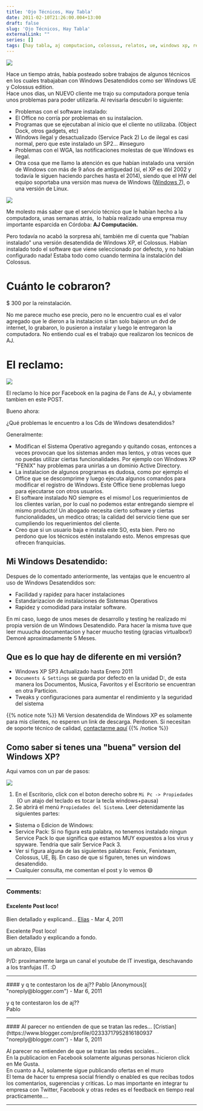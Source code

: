 ```yaml
---
title: 'Ojo Técnicos, Hay Tabla'
date: 2011-02-10T21:26:00.004+13:00
draft: false
slug: 'Ojo Técnicos, Hay Tabla'
externalLink: ""
series: []
tags: [hay tabla, aj computacion, colossus, relatos, ue, windows xp, reclamos, codelco, saltita, windows desatendidos, cordoba]
---
```


[![](http://1.bp.blogspot.com/-Y2aZgzBy80U/TVOSpW_hIYI/AAAAAAAAJiE/ZfZDNqfxsF0/s200/Hay+Tabla.jpg)](http://1.bp.blogspot.com/-Y2aZgzBy80U/TVOSpW_hIYI/AAAAAAAAJiE/ZfZDNqfxsF0/s1600/Hay+Tabla.jpg)

Hace un tiempo atrás, había posteado sobre trabajos de algunos técnicos en los cuales trabajaban con Windows Desatendidos como ser Windows UE y Colossus edition.  
Hace unos dias, un NUEVO cliente me trajo su computadora porque tenía unos problemas para poder utilizarla. Al revisarla descubrí lo siguiente:  

- Problemas con el software instalado:
- El Office no corría por problemas en su instalacion.
- Programas que se ejecutaban al inicio que el cliente no utilizaba. (Object Dock, otros gadgets, etc)
- Windows ilegal y desactualizado (Service Pack 2) Lo de ilegal es casi normal, pero que este instalado un SP2... #inseguro
- Problemas con el WGA, las notificaciones molestas de que Windows es ilegal.
- Otra cosa que me llamo la atención es que habían instalado una versión de Windows con más de 9 años de antiguedad (si, el XP es del 2002 y todavía le siguen haciendo parches hasta el 2014), siendo que el HW del equipo soportaba una versión mas nueva de Windows ([Windows 7](http://windows.microsoft.com/es-ES/windows7/products/system-requirements)), o una versión de Linux.

[![](http://4.bp.blogspot.com/-dqjMs-tq00c/TVOSo8bP6lI/AAAAAAAAJiA/Lsa_neTI13g/s320/Aj+Propiedades+Pc.jpg)](http://4.bp.blogspot.com/-dqjMs-tq00c/TVOSo8bP6lI/AAAAAAAAJiA/Lsa_neTI13g/s1600/Aj+Propiedades+Pc.jpg)

Me molesto más saber que el servicio técnico que le habían hecho a la computadora, unas semanas atrás,  lo había realizado una empresa muy importante esparcida en Córdoba: **AJ Computación.**

Pero todavía no acabó la sorpresa ahí, también me dí cuenta que "habían instalado" una versión desatendida de Windows XP, el Colossus. Habían instalado todo el software que viene seleccionado por defecto, y no habian configurado nada! Estaba todo como cuando termina la instalación del Colossus.

# Cuánto le cobraron?

$ 300 por la reinstalación.

No me parece mucho ese precio, pero no le encuentro cual es el valor agregado que le dieron a la instalacion si tan solo bajaron un dvd de internet, lo grabaron, lo pusieron a instalar y luego le entregaron la computadora. No entiendo cual es el trabajo que realizaron los tecnicos de AJ.

# El reclamo:

[![](http://2.bp.blogspot.com/-8KbIw39j7X0/TVOSnpCgoOI/AAAAAAAAJh8/6ESRoShGjnw/s400/Aj+Face.png)](http://2.bp.blogspot.com/-8KbIw39j7X0/TVOSnpCgoOI/AAAAAAAAJh8/6ESRoShGjnw/s1600/Aj+Face.png)

El reclamo lo hice por Facebook en la pagina de Fans de AJ, y obviamente tambien en este POST.


Bueno ahora:

¿Qué problemas le encuentro a los Cds de Windows desatendidos?

Generalmente:

- Modifican el Sistema Operativo agregando y quitando cosas, entonces a veces provocan que los sistemas anden mas lentos, y otras veces que no puedas utilizar ciertas funcionalidades. Por ejemplo con Windows XP "FENIX" hay problemas para unirlas a un dominio Active Directory.
- La instalacion de algunos programas es dudosa, como por ejemplo el Office que se descomprime y luego ejecuta algunos comandos para modificar el registro de Windows. Este Office tiene problemas luego para ejecutarse con otros usuarios.
- El software instalado NO siempre es el mismo! Los requerimientos de los clientes varían, por lo cual no podemos estar entregando siempre el mismo producto! Un abogado necesita cierto software y ciertas funcionalidades, un medico otras; la calidad del servicio tiene que ser cumpliendo los requerimientos del cliente.
- Creo que si un usuario baja e instala este SO, esta bien. Pero no perdono que los técnicos estén instalando esto. Menos empresas que ofrecen franquicias.

## Mi Windows Desatendido:

Despues de lo comentado anteriormente, las ventajas que le encuentro al uso de Windows Desatendidos son:

- Facilidad y rapidez para hacer instalaciones
- Estandarizacion de instalaciones de Sistemas Operativos
- Rapidez y comodidad para instalar software.

En mi caso, luego de unos meses de desarrollo y testing he realizado mi propia versión de un Windows Desatendido. Para hacer la misma tuve que leer muuucha documentacion y hacer muucho testing (gracias virtualbox!) Demoré aproximadamente 5 Meses.

## Que es lo que hay de diferente en mi versión? 

- Windows XP SP3 Actualizado hasta Enero 2011
- `Documents & Settings` se guarda por defecto en la unidad D:, de esta manera los Documentos, Musica, Favoritos y el Escritorio se encuentran en otra Particion.
- Tweaks y configuraciones para aumentar el rendimiento y la seguridad del sistema

{{% notice note %}}
Mi Version desatendida de Windows XP es solamente para mis clientes, no esperen un link de descarga. Perdonen. Si necesitan de soporte técnico de calidad, [contactarme aquí](/es/contact/)
{{% /notice %}}

## Como saber si tenes una "buena" version del Windows XP?

Aqui vamos con un par de pasos:

[![](http://t1.gstatic.com/images?q=tbn:ANd9GcSG4SjOnoAez9E8CGCrPTUQAD4pwMyabVMUQ8nQBrBS9JVcYMy9cQ)](http://t1.gstatic.com/images?q=tbn:ANd9GcSG4SjOnoAez9E8CGCrPTUQAD4pwMyabVMUQ8nQBrBS9JVcYMy9cQ)

1.  En el Escritorio, click con el boton derecho sobre `Mi Pc -> Propiedades`  (O un atajo del teclado es tocar la tecla windows+pausa)
2.  Se abrirá el menú `Propiedades del Sistema`. Leer detenidamente las siguientes partes:

- Sistema o Edicion de Windows:
- Service Pack: Si no figura esta palabra, no tenemos instalado ningun Service Pack lo que significa que estamos MUY expuestos a los virus y spyware. Tendria que salir Service Pack 3.
- Ver si figura alguna de las siguientes palabras: Fenix, Fenixteam, Colossus, UE, Bj. En caso de que si figuren, tenes un windows desatendido.
- Cualquier consulta, me comentan el post y lo vemos :smile:
</catarsis>  
</molesto>

---
### Comments:
#### Excelente Post loco!  
Bien detallado y explicand...
[Elias]( "noreply@blogger.com") - <time datetime="2011-03-11T08:04:53.483+13:00">Mar 4, 2011</time>

Excelente Post loco!  
Bien detallado y explicando a fondo.  
  
un abrazo, Elías  
  
P/D: proximamente larga un canal el youtube de IT investiga, deschavando a los tranfujas IT. :D
<hr />
#### y q te contestaron los de aj??  
Pablo
[Anonymous]( "noreply@blogger.com") - <time datetime="2011-03-13T08:43:04.158+13:00">Mar 6, 2011</time>

y q te contestaron los de aj??  
Pablo
<hr />
#### Al parecer no entienden de que se tratan las redes...
[Cristian](https://www.blogger.com/profile/02333717952816180937 "noreply@blogger.com") - <time datetime="2011-03-19T13:07:25.100+13:00">Mar 5, 2011</time>

Al parecer no entienden de que se tratan las redes sociales...  
En la publicacion en Facebook solamente algunas personas hicieron click en Me Gusta.  
En cuanto a AJ, solamente sigue publicando ofertas en el muro  
El tema de hacer tu empresa social friendly o enabled es que recibas todos los comentarios, sugerencias y criticas. Lo mas importante en integrar tu empresa con Twitter, Facebook y otras redes es el feedback en tiempo real practicamente....
<hr />
